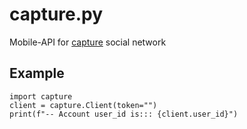 # capture.py
Mobile-API for [capture](https://play.google.com/store/apps/details?id=com.capture.tech) social network

## Example
```python3
import capture
client = capture.Client(token="")
print(f"-- Account user_id is::: {client.user_id}")
```
